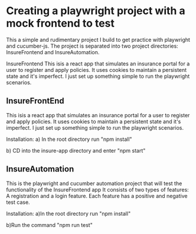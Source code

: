 # Creating a playwright project with a mock frontend to test
This a simple and rudimentary project I build to get practice with playwright and cucumber-js. The project is
separated into two project directories: InsureFrontend and InsureAutomation.

InsureFrontend This isis a react app that simulates an insurance portal for a user to register and apply policies. It uses cookies to maintain a persistent state and it's imperfect. I just set up something simple to run the playwright scenarios.

InsureFrontEnd
--------------
This isis a react app that simulates an insurance portal for a user to register and apply policies. It uses cookies to maintain a persistent state and it's imperfect. I just set up something simple to run the playwright scenarios.

Installation:
   a) In the root directory run "npm install"

   b) CD into the insure-app directory and enter "npm start"

InsureAutomation
----------------
This is the playwright and cucumber automation project that will test the functionality of the InsureFrontend app It consists of two types of features: A registration and a login feature. Each feature has a positive and negative test case. 

Installation:
  a)In the root directory run "npm install"

  b)Run the command "npm run test"
